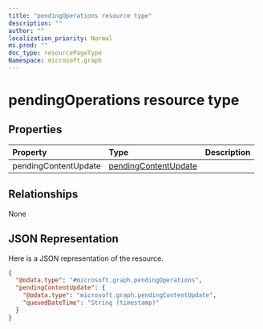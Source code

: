 ```yaml
---
title: "pendingOperations resource type"
description: ""
author: ""
localization_priority: Normal
ms.prod: ""
doc_type: resourcePageType
Namespace: microsoft.graph
---
```



# pendingOperations resource type



## Properties
|Property|Type|Description|
|:---|:---|:---|
|pendingContentUpdate|[pendingContentUpdate](../resources/pendingContentUpdate.md)||

## Relationships
None

## JSON Representation
Here is a JSON representation of the resource.
<!-- {
  "blockType": "resource",
  "@odata.type": "microsoft.graph.pendingOperations"
}
-->
``` json
{
  "@odata.type": "#microsoft.graph.pendingOperations",
  "pendingContentUpdate": {
    "@odata.type": "microsoft.graph.pendingContentUpdate",
    "queuedDateTime": "String (timestamp)"
  }
}
```

